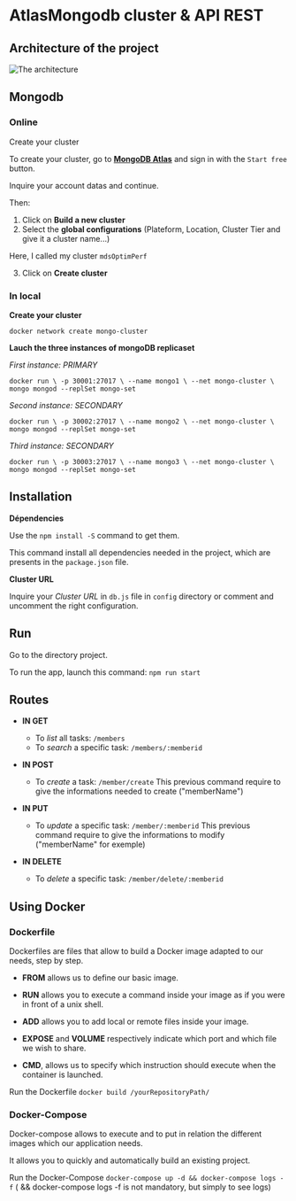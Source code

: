 # AtlasMongodb cluster & API REST

## Architecture of the project

![The architecture](https://user-images.githubusercontent.com/32523957/59774388-abc11280-92af-11e9-987d-84822402c519.png)

## Mongodb
### Online
Create your cluster

To create your cluster, go to **[MongoDB Atlas](https://www.mongodb.com/cloud/atlas)** and sign in with the `Start free` button.

Inquire your account datas and continue.

Then: 
1. Click on **Build a new cluster**
2. Select the **global configurations** (Plateform, Location, Cluster Tier and give it a cluster name...)

Here, I called my cluster `mdsOptimPerf`

3. Click on **Create cluster**

### In local

**Create your cluster** 

`docker network create mongo-cluster`

**Lauch the three instances of mongoDB replicaset**

_First instance: PRIMARY_

`docker run \
-p 30001:27017 \
--name mongo1 \
--net mongo-cluster \
mongo mongod --replSet mongo-set`

_Second instance: SECONDARY_

`docker run \
-p 30002:27017 \
--name mongo2 \
--net mongo-cluster \
mongo mongod --replSet mongo-set`

_Third instance: SECONDARY_

`docker run \
-p 30003:27017 \
--name mongo3 \
--net mongo-cluster \
mongo mongod --replSet mongo-set`

## Installation

**Dépendencies**

Use the `npm install -S` command to get them. 

This command install all dependencies needed in the project, which are presents in the `package.json` file.

**Cluster URL**

Inquire your *Cluster URL* in `db.js` file in `config` directory or comment and uncomment the right configuration.

## Run

Go to the directory project.

To run the app, launch this command:
`npm run start`

## Routes

- **IN GET**

    - To _list_ all tasks: `/members`
    - To _search_ a specific task: `/members/:memberid`

- **IN POST**

    - To _create_ a task: `/member/create`
    This previous command require to give the informations needed to create ("memberName")

- **IN PUT**
    - To _update_ a specific task: `/member/:memberid`
    This previous command require to give the informations to modify ("memberName" for exemple)

- **IN DELETE**
    - To _delete_ a specific task: `/member/delete/:memberid`


## Using Docker

### Dockerfile

Dockerfiles are files that allow to build a Docker image adapted to our needs, step by step.

- **FROM** allows us to define our basic image.

- **RUN** allows you to execute a command inside your image as if you were in front of a unix shell.

- **ADD** allows you to add local or remote files inside your image.

- **EXPOSE** and **VOLUME** respectively indicate which port and which file we wish to share.

- **CMD**, allows us to specify which instruction should execute when the container is launched.

Run the Dockerfile
`docker build /yourRepositoryPath/`

### Docker-Compose

Docker-compose allows to execute and to put in relation the different images which our application needs.

It allows you to quickly and automatically build an existing project.

Run the Docker-Compose
`docker-compose up -d && docker-compose logs -f` ( && docker-compose logs -f is not mandatory, but simply to see logs)